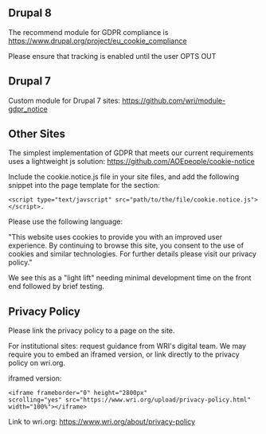 Drupal 8
--------

The recommend module for GDPR compliance is https://www.drupal.org/project/eu_cookie_compliance

Please ensure that tracking is enabled until the user OPTS OUT


Drupal 7
--------

Custom module for Drupal 7 sites: <https://github.com/wri/module-gdpr_notice> 

Other Sites
-------------------------

The simplest implementation of GDPR that meets our current requirements uses a lightweight js solution: <https://github.com/AOEpeople/cookie-notice> 

Include the cookie.notice.js file in your site files, and add the following snippet into the page template for the <head> section:   
```
<script type="text/javscript" src="path/to/the/file/cookie.notice.js"></script>.  
```
Please use the following language: 

"This website uses cookies to provide you with an improved user experience. By continuing to browse this site, you consent to the use of cookies and similar technologies. For further details please visit our privacy policy." 

We see this as a "light lift" needing minimal development time on the front end followed by brief testing.

Privacy Policy
--------------

Please link the privacy policy to a page on the site. 

For institutional sites: request guidance from WRI's digital team. We may require you to embed an iframed version, or link directly to the privacy policy on wri.org.  

iframed version:
```
<iframe frameborder="0" height="2800px" scrolling="yes" src="https://www.wri.org/upload/privacy-policy.html" width="100%"></iframe> 
```

Link to wri.org:
https://www.wri.org/about/privacy-policy


